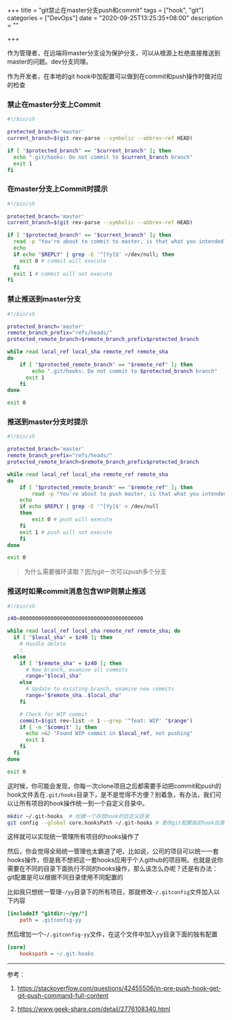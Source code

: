 +++
title = "git禁止在master分支push和commit"
tags = ["hook", "git"]
categories = ["DevOps"]
date = "2020-09-25T13:25:35+08:00"
description = ""

+++



作为管理者，在远端将master分支设为保护分支，可以从根源上杜绝直接推送到master的问题。dev分支同理。

作为开发者，在本地的git hook中加配置可以做到在commit和push操作时做对应的检查

<!--more-->


### 禁止在master分支上Commit

```bash
#!/bin/sh

protected_branch='master'
current_branch=$(git rev-parse --symbolic --abbrev-ref HEAD)

if [ "$protected_branch" == "$current_branch" ]; then
  echo ".git/hooks: Do not commit to $current_branch branch"
  exit 1
fi

```



### 在master分支上Commit时提示

```bash
#!/bin/sh

protected_branch='master'
current_branch=$(git rev-parse --symbolic --abbrev-ref HEAD)

if [ "$protected_branch" == "$current_branch" ]; then
  read -p "You're about to commit to master, is that what you intended? [y|n] " -n 1 -r </dev/tty
  echo
  if echo "$REPLY" | grep -E '^[Yy]$' >/dev/null; then
    exit 0 # commit will execute
  fi
  exit 1 # commit will not execute
fi

```



### 禁止推送到master分支

```bash
#!/bin/sh

protected_branch='master'
remote_branch_prefix="refs/heads/"
protected_remote_branch=$remote_branch_prefix$protected_branch

while read local_ref local_sha remote_ref remote_sha
do
	if [ "$protected_remote_branch" == "$remote_ref" ]; then
		echo ".git/hooks: Do not commit to $protected_branch branch"
	  exit 1
	fi
done

exit 0

```



### 推送到master分支时提示

```bash
#!/bin/sh

protected_branch='master'
remote_branch_prefix="refs/heads/"
protected_remote_branch=$remote_branch_prefix$protected_branch

while read local_ref local_sha remote_ref remote_sha
do
	if [ "$protected_remote_branch" == "$remote_ref" ]; then
		read -p "You're about to push master, is that what you intended? [y|n] " -n 1 -r < /dev/tty
    echo
    if echo $REPLY | grep -E '^[Yy]$' > /dev/null
    then
        exit 0 # push will execute
    fi
    exit 1 # push will not execute
	fi
done

exit 0

```

> 为什么需要循环读取？因为git一次可以push多个分支



### 推送时如果commit消息包含WIP则禁止推送

```bash
#!/bin/sh

z40=0000000000000000000000000000000000000000

while read local_ref local_sha remote_ref remote_sha; do
  if [ "$local_sha" = $z40 ]; then
    # Handle delete
    :
  else
    if [ "$remote_sha" = $z40 ]; then
      # New branch, examine all commits
      range="$local_sha"
    else
      # Update to existing branch, examine new commits
      range="$remote_sha..$local_sha"
    fi

    # Check for WIP commit
    commit=$(git rev-list -n 1 --grep '^feat: WIP' "$range")
    if [ -n "$commit" ]; then
      echo >&2 "Found WIP commit in $local_ref, not pushing"
      exit 1
    fi
  fi
done

exit 0

```



这时候，你可能会发现，你每一次clone项目之后都需要手动把commit和push的hook文件丢在`.git/hooks`目录下，是不是觉得不方便？别着急，有办法，我们可以让所有项目的hook操作统一到一个自定义目录中。

```bash
mkdir ~/.git-hooks	# 创建一个存放hook的自定义目录
git config --global core.hooksPath ~/.git-hooks	# 更改git配置指定hook目录到自定义，先别着急执行，往后看
```

这样就可以实现统一管理所有项目的hooks操作了



然后，你会觉得全局统一管理也太霸道了吧，比如说，公司的项目可以统一一套hooks操作，但是我不想把这一套hooks应用于个人github的项目啊。也就是说你需要在不同的目录下面执行不同的hooks操作，那么该怎么办呢？还是有办法：git配置是可以根据不同目录使用不同配置的

比如我只想统一管理`~/yy`目录下的所有项目，那就修改`~/.gitconfig`文件加入以下内容

```ini
[includeIf "gitdir:~/yy/"]
    path = .gitconfig-yy
```

然后增加一个`~/.gitconfig-yy`文件，在这个文件中加入yy目录下面的独有配置

```ini
[core]
    hookspath = ~/.git-hooks
```



---

参考：

1. https://stackoverflow.com/questions/42455506/in-pre-push-hook-get-git-push-command-full-content

2. https://www.geek-share.com/detail/2776108340.html

